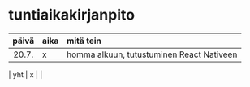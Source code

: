 # tuntiaikakirjanpito

| päivä | aika | mitä tein  |
| :----:|:-----| :-----|
| 20.7. | x    | homma alkuun, tutustuminen React Nativeen |

| yht   | x   | | 
